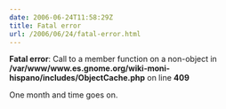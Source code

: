 ```yaml
---
date: 2006-06-24T11:58:29Z
title: Fatal error
url: /2006/06/24/fatal-error.html
---
```


<p><strong>Fatal error</strong>: Call to a member function on a non-object in <strong>/var/www/www.es.gnome.org/wiki-moni-hispano/includes/ObjectCache.php</strong> on line <strong>409</strong></p>
<p>One month and time goes on.</p>
